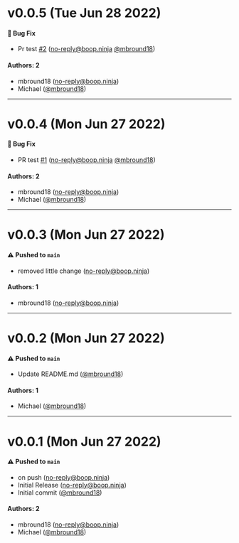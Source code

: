 # v0.0.5 (Tue Jun 28 2022)

#### 🐛 Bug Fix

- Pr test [#2](https://github.com/mbround18/congenial-giggle/pull/2) (no-reply@boop.ninja [@mbround18](https://github.com/mbround18))

#### Authors: 2

- mbround18 (no-reply@boop.ninja)
- Michael ([@mbround18](https://github.com/mbround18))

---

# v0.0.4 (Mon Jun 27 2022)

#### 🐛 Bug Fix

- PR test [#1](https://github.com/mbround18/congenial-giggle/pull/1) (no-reply@boop.ninja [@mbround18](https://github.com/mbround18))

#### Authors: 2

- mbround18 (no-reply@boop.ninja)
- Michael ([@mbround18](https://github.com/mbround18))

---

# v0.0.3 (Mon Jun 27 2022)

#### ⚠️ Pushed to `main`

- removed little change (no-reply@boop.ninja)

#### Authors: 1

- mbround18 (no-reply@boop.ninja)

---

# v0.0.2 (Mon Jun 27 2022)

#### ⚠️ Pushed to `main`

- Update README.md ([@mbround18](https://github.com/mbround18))

#### Authors: 1

- Michael ([@mbround18](https://github.com/mbround18))

---

# v0.0.1 (Mon Jun 27 2022)

#### ⚠️ Pushed to `main`

- on push (no-reply@boop.ninja)
- Initial Release (no-reply@boop.ninja)
- Initial commit ([@mbround18](https://github.com/mbround18))

#### Authors: 2

- mbround18 (no-reply@boop.ninja)
- Michael ([@mbround18](https://github.com/mbround18))
